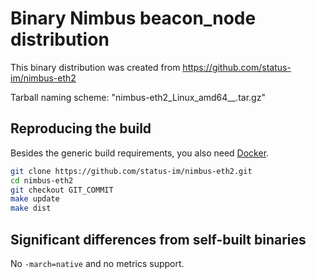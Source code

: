 # Binary Nimbus beacon_node distribution

This binary distribution was created from https://github.com/status-im/nimbus-eth2

Tarball naming scheme: "nimbus-eth2\_Linux\_amd64\_<GIT COMMIT>\_<YYYYMMDDHHMMSS>.tar.gz"

## Reproducing the build

Besides the generic build requirements, you also need [Docker](https://www.docker.com/).

```bash
git clone https://github.com/status-im/nimbus-eth2.git
cd nimbus-eth2
git checkout GIT_COMMIT
make update
make dist
```

## Significant differences from self-built binaries

No `-march=native` and no metrics support.

